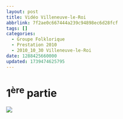 ```yaml
---
layout: post
title: Vidéo Villeneuve-le-Roi
abbrlink: 7f2ae0c667444a239c94898ec6d28fcf
tags: []
categories:
  - Groupe Folklorique
  - Prestation 2010
  - 2010_10_30 Villeneuve-le-Roi
date: 1288425660000
updated: 1739474625795
---
```


# 1<sup>ère</sup> partie

[<img src="/resources/4d5821f436624023bc0cfc7dd7b88a0b.png">](https://youtu.be/Us82T3tesF4)
